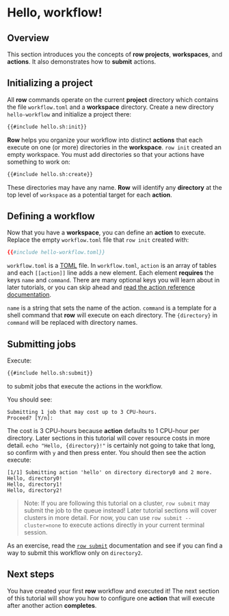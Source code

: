 # Hello, workflow!

## Overview

This section introduces you the concepts of **row projects**, **workspaces**, and
**actions**. It also demonstrates how to **submit** actions.

## Initializing a project

All **row** commands operate on the current **project** directory which contains
the file `workflow.toml` and a **workspace** directory. Create a new directory
`hello-workflow` and initialize a project there:
```bash
{{#include hello.sh:init}}
```

**Row** helps you organize your workflow into distinct **actions** that each execute
on one (or more) directories in the **workspace**. `row init` created an empty
workspace. You must add directories so that your actions have something to work on:
```bash
{{#include hello.sh:create}}
```
These directories may have any name. **Row** will identify any **directory** at the top
level of `workspace` as a potential target for each **action**.

## Defining a workflow

Now that you have a **workspace**, you can define an **action** to execute. Replace the
empty `workflow.toml` file that `row init` created with:
```toml
{{#include hello-workflow.toml}}
```
`workflow.toml` is a [TOML](https://toml.io) file. In `workflow.toml`, `action` is an
array of tables and each `[[action]]` line adds a new element. Each element **requires**
the keys `name` and `command`. There are many optional keys you will learn about in
later tutorials, or you can skip ahead and
[read the action reference documentation](../../workflow/action/index.md).

`name` is a string that sets the name of the action. `command` is a template for a shell
command that **row** will execute on each directory. The `{directory}` in `command`
will be replaced with directory names.

## Submitting jobs

Execute:
```bash
{{#include hello.sh:submit}}
```
to submit jobs that execute the actions in the workflow.

You should see:
```plaintext
Submitting 1 job that may cost up to 3 CPU-hours.
Proceed? [Y/n]:
```

The cost is 3 CPU-hours because **action** defaults to 1 CPU-hour per directory.
Later sections in this tutorial will cover resource costs in more detail.
`echo "Hello, {directory}!"` is certainly not going to take that long, so confirm
with `y` and then press enter. You should then see the action execute:
```plaintext
[1/1] Submitting action 'hello' on directory directory0 and 2 more.
Hello, directory0!
Hello, directory1!
Hello, directory2!
```

> Note: If you are following this tutorial on a cluster, `row submit` may submit the
> job to the queue instead! Later tutorial sections will cover clusters in more detail.
> For now, you can use `row submit --cluster=none` to execute actions directly in your
> current terminal session.

As an exercise, read the [`row submit`](../../row/submit.md) documentation and see if
you can find a way to submit this workflow only on `directory2`.

## Next steps

You have created your first **row** workflow and executed it! The next section of this
tutorial will show you how to configure one **action** that will execute after another
action **completes**.
